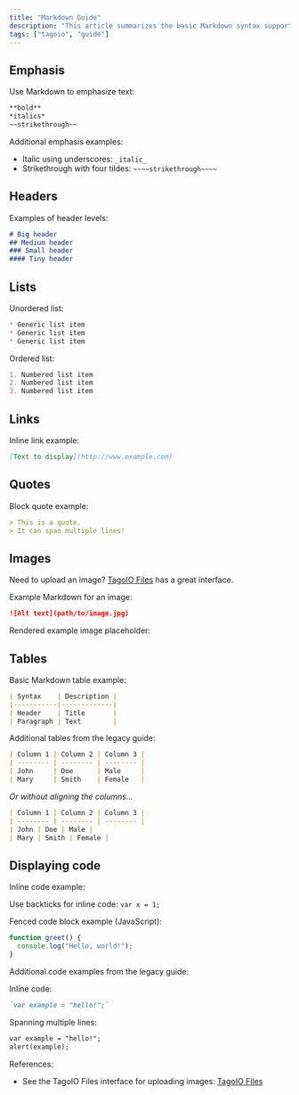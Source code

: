 ```yaml
---
title: "Markdown Guide"
description: "This article summarizes the basic Markdown syntax supported in TagoIO, including emphasis, headers, lists, links, quotes, images, tables, and how to display code examples."
tags: ["tagoio", "guide"]
---
```

## Emphasis

Use Markdown to emphasize text:

```markdown
**bold**
*italics*
~~strikethrough~~
```

Additional emphasis examples:
- Italic using underscores: `_italic_`
- Strikethrough with four tildes: `~~~~strikethrough~~~~`

## Headers

Examples of header levels:

```markdown
# Big header
## Medium header
### Small header
#### Tiny header
```

## Lists

Unordered list:

```markdown
* Generic list item
* Generic list item
* Generic list item
```

Ordered list:

```markdown
1. Numbered list item
2. Numbered list item
3. Numbered list item
```

## Links

Inline link example:

```markdown
[Text to display](http://www.example.com)
```

## Quotes

Block quote example:

```markdown
> This is a quote.
> It can span multiple lines!
```

## Images

Need to upload an image? [TagoIO Files](/tagoio/files) has a great interface.

Example Markdown for an image:

```markdown
![Alt text](path/to/image.jpg)
```

Rendered example image placeholder:

<!-- Image placeholder removed for build -->

## Tables

Basic Markdown table example:

```markdown
| Syntax    | Description |
|-----------|-------------|
| Header    | Title       |
| Paragraph | Text        |
```

Additional tables from the legacy guide:

```markdown
| Column 1 | Column 2 | Column 3 |
| -------- | -------- | -------- |
| John     | Doe      | Male     |
| Mary     | Smith    | Female   |
```

_Or without aligning the columns..._

```markdown
| Column 1 | Column 2 | Column 3 |
| -------- | -------- | -------- |
| John | Doe | Male |
| Mary | Smith | Female |
```

## Displaying code

Inline code example:

Use backticks for inline code: `var x = 1;`

Fenced code block example (JavaScript):

```javascript
function greet() {
  console.log("Hello, world!");
}
```

Additional code examples from the legacy guide:

Inline code:

```markdown
`var example = "hello!";`
```

Spanning multiple lines:

```markdown
var example = "hello!";
alert(example);
```

References:
- See the TagoIO Files interface for uploading images: [TagoIO Files](/tagoio/files)